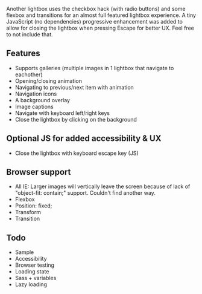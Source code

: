 Another lightbox uses the checkbox hack (with radio buttons) and some flexbox and transitions for an almost full featured lightbox experience. A tiny JavaScript (no dependencies) progressive enhancement was added to allow for closing the lightbox when pressing Escape for better UX. Feel free to not include that.

## Features
* Supports galleries (multiple images in 1 lightbox that navigate to eachother)
* Opening/closing animation
* Navigating to previous/next item with animation
* Navigation icons
* A background overlay
* Image captions
* Navigate with keyboard left/right keys
* Close the lightbox by clicking on the background

## Optional JS for added accessibility & UX
* Close the lightbox with keyboard escape key (JS)</li>

## Browser support
* All IE: Larger images will vertically leave the screen because of lack of "object-fit: contain;" support. Couldn't find another way.
* Flexbox
* Position: fixed;
* Transform
* Transition

## Todo
* Sample
* Accessibility
* Browser testing
* Loading state
* Sass + variables
* Lazy loading
